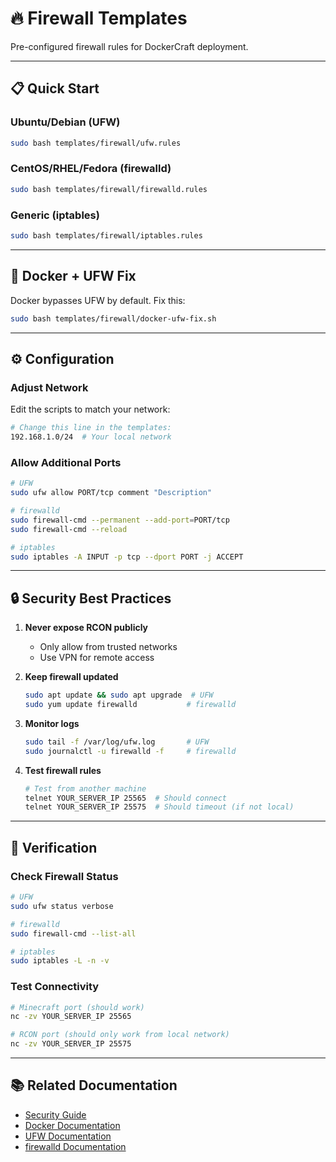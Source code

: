 # 🔥 Firewall Templates

Pre-configured firewall rules for DockerCraft deployment.

---

## 📋 Quick Start

### Ubuntu/Debian (UFW)

```bash
sudo bash templates/firewall/ufw.rules
```

### CentOS/RHEL/Fedora (firewalld)

```bash
sudo bash templates/firewall/firewalld.rules
```

### Generic (iptables)

```bash
sudo bash templates/firewall/iptables.rules
```

---

## 🐳 Docker + UFW Fix

Docker bypasses UFW by default. Fix this:

```bash
sudo bash templates/firewall/docker-ufw-fix.sh
```

---

## ⚙️ Configuration

### Adjust Network

Edit the scripts to match your network:

```bash
# Change this line in the templates:
192.168.1.0/24  # Your local network
```

### Allow Additional Ports

```bash
# UFW
sudo ufw allow PORT/tcp comment "Description"

# firewalld
sudo firewall-cmd --permanent --add-port=PORT/tcp
sudo firewall-cmd --reload

# iptables
sudo iptables -A INPUT -p tcp --dport PORT -j ACCEPT
```

---

## 🔒 Security Best Practices

1. **Never expose RCON publicly**
   - Only allow from trusted networks
   - Use VPN for remote access

2. **Keep firewall updated**
   ```bash
   sudo apt update && sudo apt upgrade  # UFW
   sudo yum update firewalld           # firewalld
   ```

3. **Monitor logs**
   ```bash
   sudo tail -f /var/log/ufw.log       # UFW
   sudo journalctl -u firewalld -f     # firewalld
   ```

4. **Test firewall rules**
   ```bash
   # Test from another machine
   telnet YOUR_SERVER_IP 25565  # Should connect
   telnet YOUR_SERVER_IP 25575  # Should timeout (if not local)
   ```

---

## 🧪 Verification

### Check Firewall Status

```bash
# UFW
sudo ufw status verbose

# firewalld
sudo firewall-cmd --list-all

# iptables
sudo iptables -L -n -v
```

### Test Connectivity

```bash
# Minecraft port (should work)
nc -zv YOUR_SERVER_IP 25565

# RCON port (should only work from local network)
nc -zv YOUR_SERVER_IP 25575
```

---

## 📚 Related Documentation

- [Security Guide](../../docs/SECURITY.md)
- [Docker Documentation](https://docs.docker.com/network/iptables/)
- [UFW Documentation](https://help.ubuntu.com/community/UFW)
- [firewalld Documentation](https://firewalld.org/documentation/)

